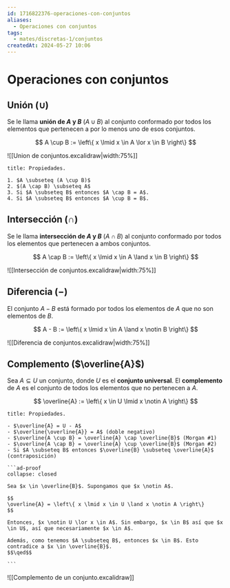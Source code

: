 ```yaml
---
id: 1716822376-operaciones-con-conjuntos
aliases:
  - Operaciones con conjuntos
tags:
  - mates/discretas-1/conjuntos
createdAt: 2024-05-27 10:06
---
```


# Operaciones con conjuntos

## Unión ($\cup$)

Se le llama **unión de $A$ y $B$** ($A \cup B$) al conjunto conformado por todos los elementos que pertenecen a por lo menos uno de esos conjuntos.

$$
A \cup B := \left\{ x \lmid x \in A \lor x \in B \right\}
$$

![[Union de conjuntos.excalidraw|width:75%]]

```ad-proposition
title: Propiedades.

1. $A \subseteq (A \cup B)$
2. $(A \cap B) \subseteq A$
3. Si $A \subseteq B$ entonces $A \cap B = A$.
4. Si $A \subseteq B$ entonces $A \cup B = B$.

```

## Intersección ($\cap$)

Se le llama **intersección de $A$ y $B$** ($A \cap B$) al conjunto conformado por todos los elementos que pertenecen a ambos conjuntos.

$$
A \cap B := \left\{ x \lmid x \in A \land x \in B \right\}
$$

![[Intersección de conjuntos.excalidraw|width:75%]]

## Diferencia ($-$)

El conjunto $A - B$ está formado por todos los elementos de $A$ que no son elementos de $B$.

$$
A - B := \left\{ x \lmid x \in A \land x \notin B \right\}
$$

![[Diferencia de conjuntos.excalidraw|width:75%]]

## Complemento ($\overline{A}$)

Sea $A \subseteq U$ un conjunto, donde $U$ es el **conjunto universal**. El **complemento** de $A$ es el conjunto de todos los elementos que no pertenecen a $A$.

$$
\overline{A} := \left\{ x \in U \lmid x \notin A \right\}
$$

````ad-proposition
title: Propiedades.

- $\overline{A} = U - A$
- $\overline{\overline{A}} = A$ (doble negativo)
- $\overline{A \cup B} = \overline{A} \cap \overline{B}$ (Morgan #1)
- $\overline{A \cap B} = \overline{A} \cup \overline{B}$ (Morgan #2)
- Si $A \subseteq B$ entonces $\overline{B} \subseteq \overline{A}$ (contraposición)

```ad-proof
collapse: closed

Sea $x \in \overline{B}$. Supongamos que $x \notin A$.

$$
\overline{A} = \left\{ x \lmid x \in U \land x \notin A \right\}
$$

Entonces, $x \notin U \lor x \in A$. Sin embargo, $x \in B$ así que $x \in U$, así que necesariamente $x \in A$.

Además, como tenemos $A \subseteq B$, entonces $x \in B$. Esto contradice a $x \in \overline{B}$.
$$\qed$$

```

````

![[Complemento de un conjunto.excalidraw]]
